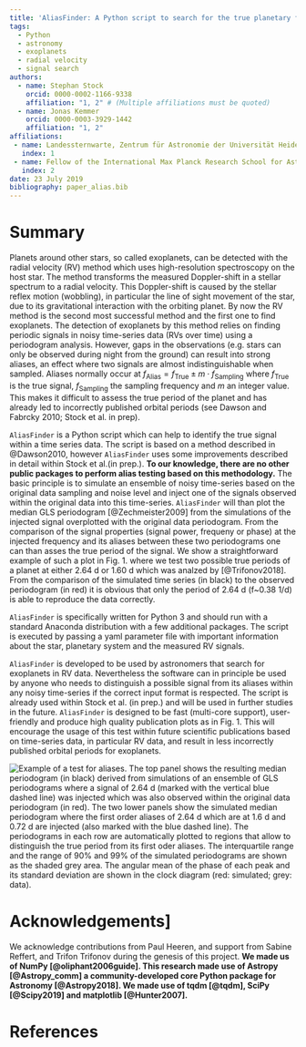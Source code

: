 ```yaml
---
title: 'AliasFinder: A Python script to search for the true planetary frequency within radial velocity data'
tags:
  - Python
  - astronomy
  - exoplanets
  - radial velocity
  - signal search
authors:
  - name: Stephan Stock
    orcid: 0000-0002-1166-9338
    affiliation: "1, 2" # (Multiple affiliations must be quoted)
  - name: Jonas Kemmer
    orcid: 0000-0003-3929-1442
    affiliation: "1, 2"
affiliations:
 - name: Landessternwarte, Zentrum für Astronomie der Universität Heidelberg, Königstuhl 12, 69117 Heidelberg, Germany
   index: 1
 - name: Fellow of the International Max Planck Research School for Astronomy and Cosmic Physics at the University of Heidelberg (IMPRS-HD)
   index: 2
date: 23 July 2019
bibliography: paper_alias.bib
---
```


# Summary

Planets around other stars, so called exoplanets, can be detected with the radial
velocity (RV) method which uses high-resolution spectroscopy on the host star. The method transforms the
measured Doppler-shift in a stellar spectrum to a radial velocity.
This Doppler-shift is caused by the stellar reflex motion (wobbling),
in particular the line of sight movement of the star, due to its gravitational interaction with the orbiting planet.
By now the RV method is the second most successful method and the first one to find exoplanets.
The detection of exoplanets by this method relies
on finding periodic signals in noisy time-series data (RVs over time) using a periodogram analysis.
However, gaps in the observations (e.g. stars can only be observed during night from the ground)
can result into strong aliases, an effect where two signals are almost indistinguishable when sampled. Aliases
normally occur at $f_{\text{Alias}}=f_{\text{True}}\pm m \cdot f_{\text{Sampling}}$ where $f_{\text{True}}$
is the true signal, $f_{\text{Sampling}}$ the sampling frequency and $m$ an integer value.
This makes it difficult to assess the true period of the planet and has already led to incorrectly published
orbital periods (see Dawson and Fabrcky 2010; Stock et al. in prep).

``AliasFinder`` is a Python script which can help to identify the true signal within a time series data. 
The script is based on a method described in @Dawson2010, however ``AliasFinder`` uses some improvements described
in detail within Stock et al.(in prep.). **To our knowledge, there are no other public packages to perform alias testing based on this methodology.** The basic principle is to simulate an ensemble of noisy time-series based on the
original data sampling and noise level and inject one of the signals observed within the original data into this time-series.
 ``AliasFinder`` will than plot the median GLS periodogram [@Zechmeister2009] from the simulations of the injected
signal overplotted with the original data periodogram. From the comparison of the signal properties (signal power,
frequeny or phase) at the injected frequency and its aliases between these two periodograms one can
than asses the true period of the signal. We show a straightforward example of such a plot in Fig. 1. where we test two possible true periods of a
planet at either 2.64 d or 1.60 d which was analzed by [@Trifonov2018]. From the comparison of the simulated time series (in black) to the observed periodogram (in red) it is obvious that only the period of 2.64 d (f~0.38 1/d) is able to reproduce the data correctly.

``AliasFinder`` is specifically written for Python 3 and should run with a standard Anaconda distribution
with a few additional packages. The script is executed by passing a yaml parameter file with important information
about the star, planetary system and the measured RV signals.  

``AliasFinder`` is developed to be used by astronomers that search for exoplanets in RV data. Nevertheless
the software can in principle be used by anyone who needs to distinguish a possible signal from its aliases
within any noisy time-series if the correct input format is respected. The script is already
used within Stock et al. (in prep.) and will be used in further studies in the future.
``AliasFinder`` is designed to be fast (multi-core support), user-friendly and produce high quality publication plots as in Fig. 1.
This will encourage the usage of this test within future scientific publications based on time-series data,
in particular RV data, and result in less incorrectly published orbital periods for exoplanets.

![Example of a test for aliases. The top panel shows the resulting median periodogram (in black) derived from simulations of an ensemble of GLS periodograms where a signal of 2.64 d (marked with the vertical blue dashed line) was injected which was also observed within the original data periodogram (in red).
The two lower panels show the simulated median periodogram where the first order aliases of 2.64 d which are at 1.6 d and 0.72 d are injected (also marked with the blue dashed line). The periodograms in each row are automatically plotted to regions that allow to distinguish the true period from its first oder aliases. The interquartile range and the range of 90\% and 99\% of the simulated periodograms are shown as the shaded grey area.
The angular mean of the phase of each peak and its standard deviation
are shown in the clock diagram (red: simulated; grey: data).](example2.png)

# Acknowledgements]

We acknowledge contributions from Paul Heeren, and support from Sabine Reffert,
and Trifon Trifonov during the genesis of this project. **We made us of NumPy [@oliphant2006guide]. This research made use of Astropy [@Astropy_comm] a community-developed core Python package for Astronomy [@Astropy2018]. We made use of tqdm [@tqdm], SciPy [@Scipy2019] and matplotlib [@Hunter2007].**

# References
